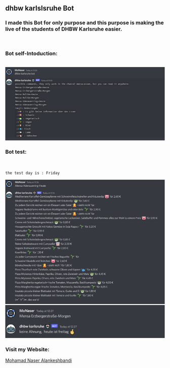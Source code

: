 ## dhbw karlslsruhe Bot

### I made this Bot for only purpose and this purpose is making the live of the students of DHBW Karlsruhe easier. 

<br>

###  Bot self-Intoduction:
<br>

<img src = "./images/Intoducation.PNG" alt = "self-Intoduction">

<br>

### Bot test: 
<br>

    the test day is : Friday

<img src = "./images/Test-1.PNG" alt = "self-Intoduction">

<br>

<img src = "./images/Test-2.PNG" alt = "self-Intoduction">


### Visit my Website: 

<a href="https://mohmad-naser-alnakeshbandi.github.io/Alnakeshbnandi/" target="_blank" rel="noreferrer">Mohamad Naser Alankeshbandi </a>